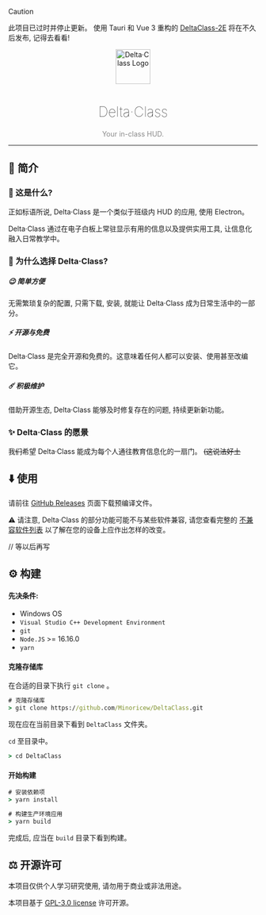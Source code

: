 > [!CAUTION]
> 此项目已过时并停止更新。
> 使用 Tauri 和 Vue 3 重构的 [DeltaClass-2E](https://github.com/Minoricew/DeltaClass-2E) 将在不久后发布, 记得去看看!

<div align="center"><img src="https://s2.loli.net/2023/12/09/R3Kd6mwIJoSHXux.png" alt="Delta·Class Logo" width="70" /></div>

<h1 align="center" style="font-weight: 100;">Delta·Class</h1>

<p align="center" style="opacity: 0.50">Your in-class HUD.</p>

<hr />

## 🌠 简介

### 🤔 这是什么?

正如标语所说, Delta·Class 是一个类似于班级内 HUD 的应用, 使用 Electron。

Delta·Class 通过在电子白板上常驻显示有用的信息以及提供实用工具, 让信息化融入日常教学中。

### 🧐 为什么选择 Delta·Class?

##### 😉 简单方便

无需繁琐复杂的配置, 只需下载, 安装, 就能让 Delta·Class 成为日常生活中的一部分。

##### ⚡ 开源与免费

Delta·Class 是完全开源和免费的。这意味着任何人都可以安装、使用甚至改编它。

##### ☄️ 积极维护

借助开源生态, Delta·Class 能够及时修复存在的问题, 持续更新新功能。

### ✨ Delta·Class 的愿景

我~~们~~希望 Delta·Class 能成为每个人通往教育信息化的一扇门。 ~~(这说法好土~~

## ⬇️ 使用

请前往 [GitHub Releases](https://github.com/Minoricew/DeltaClass/releases) 页面下载预编译文件。

⚠️ 请注意, Delta·Class 的部分功能可能不与某些软件兼容, 请您查看完整的 [不兼容软件列表](https://github.com/Minoricew/DeltaClass/wiki/TroubleShooting#unsupported-softwares) 以了解在您的设备上应作出怎样的改变。

// 等以后再写

## ⚙️ 构建

#### 先决条件: 

- Windows OS
- `Visual Studio C++ Development Environment`
- `git`
- `Node.JS` >= 16.16.0
- `yarn`

#### 克隆存储库

在合适的目录下执行 `git clone` 。

```cmd
# 克隆存储库
> git clone https://github.com/Minoricew/DeltaClass.git
```

现在应在当前目录下看到 `DeltaClass` 文件夹。

`cd` 至目录中。

```cmd
> cd DeltaClass
```

#### 开始构建

``` cmd
# 安装依赖项
> yarn install

# 构建生产环境应用
> yarn build
```

完成后, 应当在 `build` 目录下看到构建。

## ⚖️ 开源许可

本项目仅供个人学习研究使用, 请勿用于商业或非法用途。

本项目基于 [GPL-3.0 license](https://opensource.org/license/gpl-3-0/) 许可开源。


